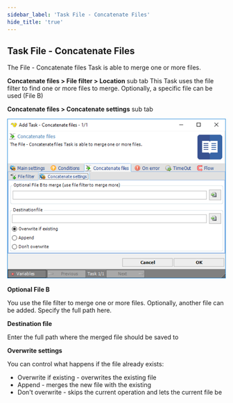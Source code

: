 ```yaml
---
sidebar_label: 'Task File - Concatenate Files'
hide_title: 'true'
---
```


## Task File - Concatenate Files

The File - Concatenate files Task is able to merge one or more files.
 
**Concatenate files > File filter > Location** sub tab
This Task uses the file filter to find one or more files to merge. Optionally, a specific file can be used (File B)
 
**Concatenate files > Concatenate settings** sub tab

![](../../../static/img/taskfileconcatenatefiles.png)

**Optional File B**

You use the file filter to merge one or more files. Optionally, another file can be added. Specify the full path here.
 
**Destination file**

Enter the full path where the merged file should be saved to
 
**Overwrite settings**

You can control what happens if the file already exists:

* Overwrite if existing - overwrites the existing file
* Append - merges the new file with the existing
* Don't overwrite - skips the current operation and lets the current file be